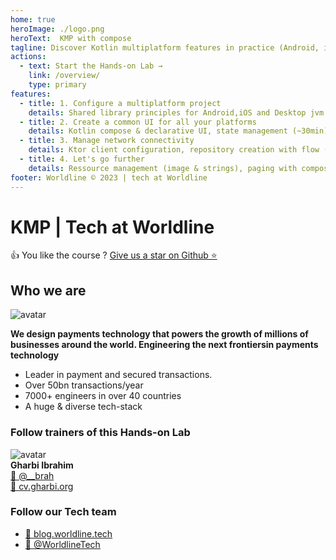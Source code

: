 ```yaml
---
home: true
heroImage: ./logo.png
heroText:  KMP with compose 
tagline: Discover Kotlin multiplatform features in practice (Android, iOS, Desktop & web). 
actions:
  - text: Start the Hands-on Lab →
    link: /overview/
    type: primary
features:
  - title: 1. Configure a multiplatform project 
    details: Shared library principles for Android,iOS and Desktop jvm (~10min)
  - title: 2. Create a common UI for all your platforms 
    details: Kotlin compose & declarative UI, state management (~30min)
  - title: 3. Manage network connectivity 
    details: Ktor client configuration, repository creation with flow (~10min)
  - title: 4. Let's go further
    details: Ressource management (image & strings), paging with compose (~10min)
footer: Worldline © 2023 | tech at Worldline
---
```


# KMP | Tech at Worldline

👍 You like the course ? [Give us a star on Github ⭐](https://github.com/worldline/learning-kotlin-multiplatform)

## Who we are 

![avatar](./assets/images/logo_worldline.png)  

**We design payments technology that powers the growth of millions​ of businesses around the world. Engineering the next frontiers​ in payments technology​**  
* Leader in payment and secured transactions. ​ 
* Over 50bn transactions/year​
* 7000+ engineers​ in over 40 countries​
* A huge & diverse​ tech-stack

### Follow trainers of this Hands-on Lab

![avatar](./assets/images/avatar.png)  
**Gharbi Ibrahim**  
[🔗 @__brah​](https://twitter.com/__brah)  
[🔗 cv.gharbi.org](http://cv.gharbi.org)

### Follow our Tech team

* [🔗 blog.worldline.tech](http://blog.worldline.tech)
* [🔗 @WorldlineTech​](https://twitter.com/worldlinetech)
